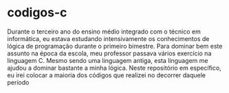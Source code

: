 # codigos-c
Durante o terceiro ano do ensino médio integrado com o técnico em informática, eu estava estudando intensivamente os conhecimentos de lógica de programação durante o primeiro bimestre. Para dominar bem este assunto na época da escola, meu professor passava vários exercício na linguagem C. Mesmo sendo uma linguagem antiga, esta linguagem me ajudou a dominar bastante a minha lógica. Neste repositório em específico, eu irei colocar a maioria dos códigos que realizei no decorrer daquele período
